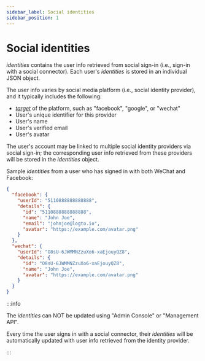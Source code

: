 ```yaml
---
sidebar_label: Social identities
sidebar_position: 1
---
```


# Social identities

_identities_ contains the user info retrieved from social sign-in
(i.e., sign-in with a social connector).
Each user's _identities_ is stored in an individual JSON object.

The user info varies by social media platform (i.e., social identity provider), and it typically includes the following:

- [_target_](../../../docs/references/connectors/#target) of the platform, such as "facebook", "google", or "wechat"
- User's unique identifier for this provider
- User's name
- User's verified email
- User's avatar

The user's account may be linked to multiple social identity providers via social sign-in;
the corresponding user info retrieved from these providers will be stored in the _identities_ object.

Sample _identities_ from a user who has signed in with both WeChat and Facebook:

```json
{
  "facebook": {
    "userId": "5110888888888888",
    "details": {
      "id": "5110888888888888",
      "name": "John Joe",
      "email": "johnjoe@logto.io",
      "avatar": "https://example.com/avatar.png"
    }
  },
  "wechat": {
    "userId": "O8sU-6JWMMNZzuXo6-xaEjouyQZ8",
    "details": {
      "id": "O8sU-6JWMMNZzuXo6-xaEjouyQZ8",
      "name": "John Joe",
      "avatar": "https://example.com/avatar.png"
    }
  }
}
```

:::info

The _identities_ can NOT be updated using "Admin Console" or "Management API".

Every time the user signs in with a social connector,
their _identities_ will be automatically updated with user info retrieved from the identity provider.

:::
